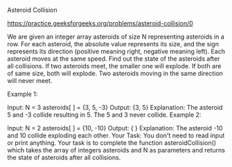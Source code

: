 Asteroid Collision

https://practice.geeksforgeeks.org/problems/asteroid-collision/0


We are given an integer array asteroids of size N representing asteroids in a row. For each asteroid, the absolute value represents its size, and the sign represents its direction (positive meaning right, negative meaning left). Each asteroid moves at the same speed.
Find out the state of the asteroids after all collisions. If two asteroids meet, the smaller one will explode. If both are of same size, both will explode. Two asteroids moving in the same direction will never meet.
 

Example 1:

Input:
N = 3
asteroids[ ] = {3, 5, -3}
Output: {3, 5}
Explanation: The asteroid 5 and -3 collide resulting in 5. The 5 and 3 never collide.
Example 2:

Input:
N = 2
asteroids[ ] = {10, -10}
Output: { }
Explanation: The asteroid -10 and 10 collide exploding each other.
Your Task:
You don't need to read input or print anything. Your task is to complete the function asteroidCollision() which takes the array of integers asteroids and N as parameters and returns the state of asteroids after all collisions.
